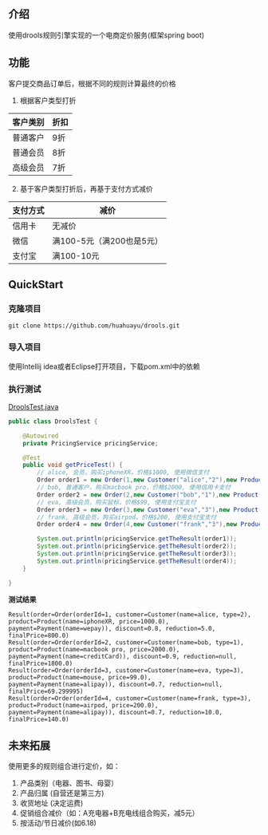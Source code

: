 ## 介绍 
使用drools规则引擎实现的一个电商定价服务(框架spring boot)

## 功能
客户提交商品订单后，根据不同的规则计算最终的价格  

1. 根据客户类型打折 

| 客户类别  | 折扣  |
|---|---|
| 普通客户  | 9折  |
| 普通会员  | 8折  |
| 高级会员  | 7折  |


2. 基于客户类型打折后，再基于支付方式减价  

| 支付方式 | 减价  |
|---|---|
| 信用卡  | 无减价  |
| 微信  | 满100-5元（满200也是5元） |
| 支付宝  | 满100-10元 |

## QuickStart
### 克隆项目
```
git clone https://github.com/huahuayu/drools.git
```

### 导入项目
使用Intellij idea或者Eclipse打开项目，下载pom.xml中的依赖   

### 执行测试
[DroolsTest.java](https://github.com/huahuayu/drools/blob/master/src/test/java/com/huahuayu/drools/DroolsTest.java)  
``` java
public class DroolsTest {

    @Autowired
    private PricingService pricingService;

    @Test
    public void getPriceTest() {
        // alice, 会员，购买iphoneXR，价格$1000, 使用微信支付  
        Order order1 = new Order(1,new Customer("alice","2"),new Product("iphoneXR",1000.00f), new Payment("wepay"));
        // bob, 普通客户，购买macbook pro，价格$2000, 使用信用卡支付  
        Order order2 = new Order(2,new Customer("bob","1"),new Product("macbook pro",2000.00f), new Payment("creditCard"));
        // eva, 高级会员，购买鼠标，价格$99, 使用支付宝支付  
        Order order3 = new Order(3,new Customer("eva","3"),new Product("mouse",99.00f), new Payment("alipay"));
        // frank, 高级会员，购买airpod，价格$200, 使用支付宝支付
        Order order4 = new Order(4,new Customer("frank","3"),new Product("airpod",200.00f), new Payment("alipay"));

        System.out.println(pricingService.getTheResult(order1));
        System.out.println(pricingService.getTheResult(order2));
        System.out.println(pricingService.getTheResult(order3));
        System.out.println(pricingService.getTheResult(order4));
    }

}
```

**测试结果**    
```
Result(order=Order(orderId=1, customer=Customer(name=alice, type=2), product=Product(name=iphoneXR, price=1000.0), payment=Payment(name=wepay)), discount=0.8, reduction=5.0, finalPrice=800.0)
Result(order=Order(orderId=2, customer=Customer(name=bob, type=1), product=Product(name=macbook pro, price=2000.0), payment=Payment(name=creditCard)), discount=0.9, reduction=null, finalPrice=1800.0)
Result(order=Order(orderId=3, customer=Customer(name=eva, type=3), product=Product(name=mouse, price=99.0), payment=Payment(name=alipay)), discount=0.7, reduction=null, finalPrice=69.299995)
Result(order=Order(orderId=4, customer=Customer(name=frank, type=3), product=Product(name=airpod, price=200.0), payment=Payment(name=alipay)), discount=0.7, reduction=10.0, finalPrice=140.0)
```

## 未来拓展 
使用更多的规则组合进行定价，如：  
1. 产品类别（电器、图书、母婴）  
1. 产品归属 (自营还是第三方)  
1. 收货地址 (决定运费)
1. 促销组合减价（如：A充电器+B充电线组合购买，减5元）   
1. 按活动/节日减价(如6.18)   
